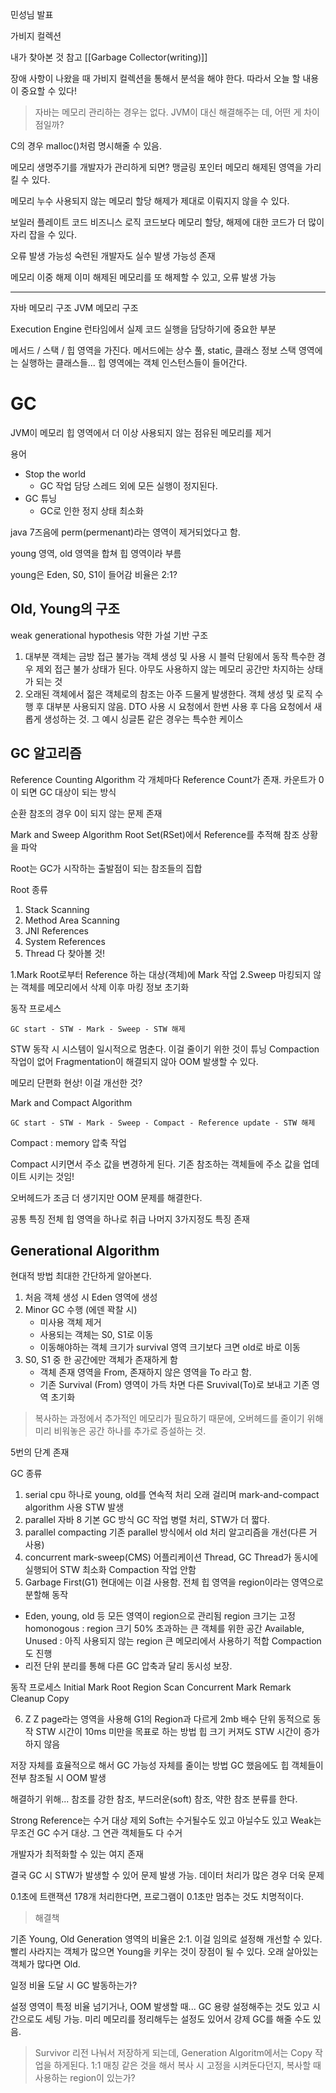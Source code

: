 민성님 발표

가비지 컬렉션

내가 찾아본 것 참고
[[Garbage Collector(writing)]]


장애 사항이 나왔을 때 가비지 컬렉션을 통해서 분석을 해야 한다.
따라서 오늘 할 내용이 중요할 수 있다!

> 자바는 메모리 관리하는 경우는 없다.
> JVM이 대신 해결해주는 데, 어떤 게 차이점일까?

C의 경우
malloc()처럼 명시해줄 수 있음.

메모리 생명주기를 개발자가 관리하게 되면?
맹글링 포인터
메모리 해제된 영역을 가리킬 수 있다.

메모리 누수
사용되지 않는 메모리 할당 해제가 제대로 이뤄지지 않을 수 있다.

보일러 플레이트 코드
비즈니스 로직 코드보다 메모리 할당, 해제에 대한 코드가 더 많이 자리 잡을 수 있다.

오류 발생 가능성
숙련된 개발자도 실수 발생 가능성 존재

메모리 이중 해제
이미 해제된 메모리를 또 해제할 수 있고, 오류 발생 가능

---

자바 메모리 구조 JVM 메모리 구조

Execution Engine
런타임에서 실제 코드 실행을 담당하기에 중요한 부분

메서드 / 스택 / 힙 영역을 가진다.
메서드에는 상수 풀, static, 클래스 정보
스택 영역에는 실행하는 클래스들...
힙 영역에는 객체 인스턴스들이 들어간다.

# GC

JVM이 메모리 힙 영역에서 더 이상 사용되지 않는 점유된 메모리를 제거

용어

- Stop the world
	- GC 작업 담당 스레드 외에 모든 실행이 정지된다.
- GC 튜닝
	- GC로 인한 정지 상태 최소화

java 7즈음에 perm(permenant)라는 영역이 제거되었다고 함.

young 영역, old 영역을 합쳐 힙 영역이라 부름

young은 Eden, S0, S1이 들어감
비율은 2:1?

## Old, Young의 구조

weak generational hypothesis
약한 가설 기반 구조
1. 대부분 객체는 금방 접근 불가능
객체 생성 및 사용 시 블럭 단윙에서 동작
특수한 경우 제외 접근 불가 상태가 된다.
아무도 사용하지 않는 메모리 공간만 차지하는 상태가 되는 것
2. 오래된 객체에서 젊은 객체로의 참조는 아주 드물게 발생한다.
객체 생성 및 로직 수행 후 대부분 사용되지 않음.
DTO 사용 시 요청에서 한번 사용 후 다음 요청에서 새롭게 생성하는 것. 그 예시
싱글톤 같은 경우는 특수한 케이스


## GC 알고리즘

Reference Counting Algorithm
각 개체마다 Reference Count가 존재.
카운트가 0이 되면 GC 대상이 되는 방식

순환 참조의 경우 0이 되지 않는 문제 존재

Mark and Sweep Algorithm
Root Set(RSet)에서 Reference를 추적해 참조 상황을 파악

Root는 GC가 시작하는 출발점이 되는 참조들의 집합

Root 종류
1. Stack Scanning
2. Method Area Scanning
3. JNI References
4. System References
5. Thread
다 찾아볼 것!

1.Mark
Root로부터 Reference 하는 대상(객체)에 Mark 작업
2.Sweep
마킹되지 않는 객체를 메모리에서 삭제
이후 마킹 정보 초기화

동작 프로세스

```
GC start - STW - Mark - Sweep - STW 해제
```

STW 동작 시 시스템이 일시적으로 멈춘다.
이걸 줄이기 위한 것이 튜닝
Compaction 작업이 없어 Fragmentation이 해결되지 않아 OOM 발생할 수 있다.


메모리 단편화 현상!
이걸 개선한 것?

Mark and Compact Algorithm
```
GC start - STW - Mark - Sweep - Compact - Reference update - STW 해제
```

Compact : memory 압축 작업

Compact 시키면서 주소 값을 변경하게 된다.
기존 참조하는 객체들에 주소 값을 업데이트 시키는 것임!

오버헤드가 조금 더 생기지만 OOM 문제를 해결한다.

공통 특징
전체 힙 영역을 하나로 취급
나머지 3가지정도 특징 존재

## Generational Algorithm

현대적 방법
최대한 간단하게 알아본다.

1. 처음 객체 생성 시 Eden 영역에 생성
2. Minor GC 수행 (에덴 꽉찰 시)
	- 미사용 객체 제거
	- 사용되는 객체는 S0, S1로 이동
	- 이동해야하는 객체 크기가 survival 영역 크기보다 크면 old로 바로 이동
3. S0, S1 중 한 공간에만 객체가 존재하게 함
	- 객체 존재 영역을 From, 존재하지 않은 영역을 To 라고 함.
	- 기존 Survival (From) 영역이 가득 차면 다른 Sruvival(To)로 보내고 기존 영역 초기화

> 복사하는 과정에서 추가적인 메모리가 필요하기 때문에, 오버헤드를 줄이기 위해 미리 비워놓은 공간 하나를 추가로 증설하는 것.

5번의 단계 존재




GC 종류
1. serial
cpu 하나로 young, old를 연속적 처리
오래 걸리며 mark-and-compact algorithm 사용
STW 발생
2. parallel
자바 8 기본 GC 방식
GC 작업 병렬 처리, STW가 더 짧다.
3. parallel compacting
기존 parallel 방식에서 old 처리 알고리즘을 개선(다른 거 사용)
4. concurrent mark-sweep(CMS)
어플리케이션 Thread, GC Thread가 동시에 실행되어 STW 최소화
Compaction 작업 안함
5. Garbage First(G1)
현대에는 이걸 사용함.
전체 힙 영역을 region이라는 영역으로 분할해 동작
- Eden, young, old 등 모든 영역이 region으로 관리됨
region 크기는 고정
homonogous : region 크기 50% 초과하는 큰 객체를 위한 공간
Available, Unused : 아직 사용되지 않는 region
큰 메모리에서 사용하기 적합
Compaction도 진행
- 리전 단위 분리를 통해 다른 GC 압축과 달리 동시성 보장.

동작 프로세스
Initial Mark
Root Region Scan
Concurrent Mark
Remark
Cleanup
Copy

6. Z
Z page라는 영역을 사용해 G1의 Region과 다르게 2mb 배수 단위 동적으로 동작
STW 시간이 10ms 미만을 목표로 하는 방법
힙 크기 커져도 STW 시간이 증가하지 않음

저장 자체를 효율적으로 해서 GC 가능성 자체를 줄이는 방법
GC 했음에도 힙 객체들이 전부 참조될 시 OOM 발생

해결하기 위해...
참조를 강한 참조, 부드러운(soft) 참조, 약한 참조 분류를 한다.

Strong Reference는 수거 대상 제외
Soft는 수거될수도 있고 아닐수도 있고
Weak는 무조건 GC 수거 대상. 그 연관 객체들도 다 수거

개발자가 최적화할 수 있는 여지 존재

결국 GC 시 STW가 발생할 수 있어 문제 발생 가능.
데이터 처리가 많은 경우 더욱 문제

0.1초에 트랜잭션 178개 처리한다면, 프로그램이 0.1초만 멈추는 것도 치명적이다.

> 해결책

기존 Young, Old Generation 영역의 비율은 2:1.
이걸 임의로 설정해 개선할 수 있다.
빨리 사라지는 객체가 많으면 Young을 키우는 것이 장점이 될 수 있다. 오래 살아있는 객체가 많다면 Old.



일정 비율 도달 시 GC 발동하는가?

설정 영역이 특정 비율 넘기거나, OOM 발생할 때...
GC 용량 설정해주는 것도 있고 시간으로도 세팅 가능.
미리 메모리를 정리해두는 설정도 있어서 강제 GC를 해줄 수도 있음.

> Survivor 리전 나눠서 저장하게 되는데, Generation Algoritm에서는 Copy 작업을 하게된다.
> 1:1 매칭 같은 것을 해서 복사 시 고정을 시켜둔다던지, 복사할 때 사용하는 region이 있는가?

